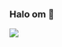 ### Halo om 👋

![](https://github-readme-stats.vercel.app/api/top-langs/?username=fajarspace&theme=react&hide_border=true&include_all_commits=false&count_private=false&layout=compact)
